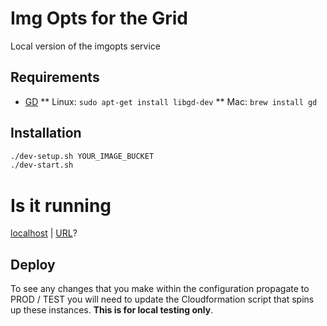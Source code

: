 # Img Opts for the Grid
Local version of the imgopts service

## Requirements
* [GD](http://libgd.github.io/)
** Linux: `sudo apt-get install libgd-dev`
** Mac:  `brew install gd`

## Installation
``` Bash
./dev-setup.sh YOUR_IMAGE_BUCKET
./dev-start.sh
```

# Is it running
[localhost](http://localhost:9008/_) | [URL](https://media-imgopts.local.dev-***REMOVED***/_)?

## Deploy
To see any changes that you make within the configuration propagate to
PROD / TEST you will need to update the Cloudformation script that spins up these
instances. __This is for local testing only__.
